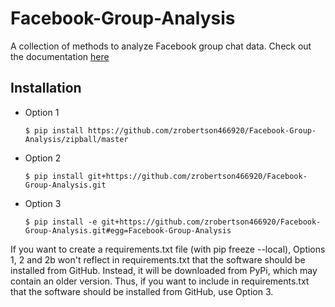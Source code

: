 Facebook-Group-Analysis
======

A collection of methods to analyze Facebook group chat data. Check out the documentation [here](https://facebook-group-analysis.readthedocs.io/en/latest/)

Installation
------------

* Option 1


    ```
    $ pip install https://github.com/zrobertson466920/Facebook-Group-Analysis/zipball/master
    ```

* Option 2

    ```
    $ pip install git+https://github.com/zrobertson466920/Facebook-Group-Analysis.git
    ```
    
* Option 3

    ```
    $ pip install -e git+https://github.com/zrobertson466920/Facebook-Group-Analysis.git#egg=Facebook-Group-Analysis
    ```

If you want to create a requirements.txt file (with pip freeze --local), Options 1, 2 and 2b won't reflect in requirements.txt that the software should be installed from GitHub. Instead, it will be downloaded from PyPi, which may contain an older version. Thus, if you want to include in requirements.txt that the software should be installed from GitHub, use Option 3.
 
